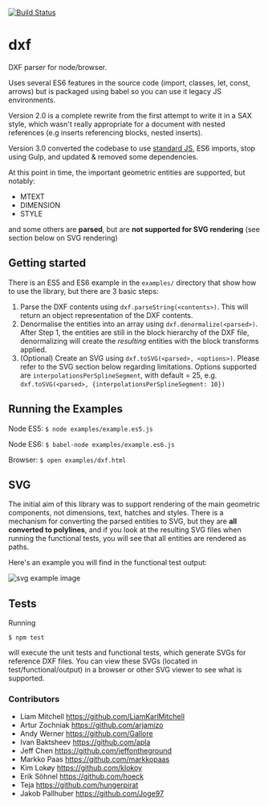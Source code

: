 [![Build Status](https://travis-ci.org/bjnortier/dxf.svg?branch=master)](https://travis-ci.org/bjnortier/dxf)

# dxf

DXF parser for node/browser.

Uses several ES6 features in the source code (import, classes, let, const, arrows) but is packaged using babel so you can use it legacy JS environments.

Version 2.0 is a complete rewrite from the first attempt to write it in a SAX style, which wasn't really appropriate for a document with nested references (e.g inserts referencing blocks, nested inserts).

Version 3.0 converted the codebase to use [standard JS](https://standardjs.com), ES6 imports, stop using Gulp, and updated & removed some dependencies.

At this point in time, the important geometric entities are supported, but notably:

 * MTEXT
 * DIMENSION
 * STYLE

and some others are **parsed**, but are **not supported for SVG rendering** (see section below on SVG rendering)

## Getting started

There is an ES5 and ES6 example in the ```examples/``` directory that show how to use the library, but there are 3 basic steps:

1. Parse the DXF contents using ```dxf.parseString(<contents>)```. This will return an object representation of the DXF contents.
1. Denormalise the entities into an array using ```dxf.denormalize(<parsed>)```. After Step 1, the entities are still in the block hierarchy of the DXF file, denormalizing will create the *resulting* entities with the block transforms applied.
1. (Optional) Create an SVG using ```dxf.toSVG(<parsed>, <options>)```. Please refer to the SVG section below regarding limitations. Options supported are ```interpolationsPerSplineSegment```, with default = 25, e.g. ```dxf.toSVG(<parsed>, {interpolationsPerSplineSegment: 10})```



## Running the Examples

Node ES5:
`$ node examples/example.es5.js`

Node ES6:
`$ babel-node examples/example.es6.js`

Browser:
`$ open examples/dxf.html`

## SVG

The initial aim of this library was to support rendering of the main geometric components, not dimensions, text, hatches and styles. There is a mechanism for converting the parsed entities to SVG, but they are **all converted to polylines**, and if you look at the resulting SVG files when running the functional tests, you will see that all entities are rendered as paths.

Here's an example you will find in the functional test output:

![svg example image](https://cloud.githubusercontent.com/assets/57994/17583566/e00f5d78-5fb1-11e6-9030-55686f980e6f.png)

## Tests

Running

```$ npm test```

will execute the unit tests and functional tests, which generate SVGs for reference DXF files. You can view these SVGs (located in test/functional/output) in a browser or other SVG viewer to see what is supported.

### Contributors

- Liam Mitchell https://github.com/LiamKarlMitchell
- Artur Zochniak https://github.com/arjamizo
- Andy Werner https://github.com/Gallore
- Ivan Baktsheev https://github.com/apla
- Jeff Chen https://github.com/jeffontheground
- Markko Paas https://github.com/markkopaas
- Kim Lokøy https://github.com/klokoy
- Erik Söhnel https://github.com/hoeck
- Teja https://github.com/hungerpirat
- Jakob Pallhuber https://github.com/Joge97
